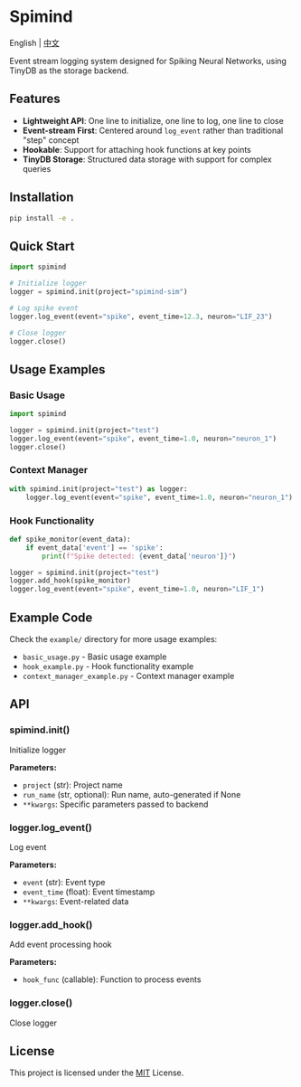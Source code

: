 # Spimind

English | [中文](README.md)

Event stream logging system designed for Spiking Neural Networks, using TinyDB as the storage backend.

## Features

- **Lightweight API**: One line to initialize, one line to log, one line to close
- **Event-stream First**: Centered around `log_event` rather than traditional "step" concept
- **Hookable**: Support for attaching hook functions at key points
- **TinyDB Storage**: Structured data storage with support for complex queries

## Installation

```bash
pip install -e .
```

## Quick Start

```python
import spimind

# Initialize logger
logger = spimind.init(project="spimind-sim")

# Log spike event
logger.log_event(event="spike", event_time=12.3, neuron="LIF_23")

# Close logger
logger.close()
```

## Usage Examples

### Basic Usage

```python
import spimind

logger = spimind.init(project="test")
logger.log_event(event="spike", event_time=1.0, neuron="neuron_1")
logger.close()
```

### Context Manager

```python
with spimind.init(project="test") as logger:
    logger.log_event(event="spike", event_time=1.0, neuron="neuron_1")
```

### Hook Functionality

```python
def spike_monitor(event_data):
    if event_data['event'] == 'spike':
        print(f"Spike detected: {event_data['neuron']}")

logger = spimind.init(project="test")
logger.add_hook(spike_monitor)
logger.log_event(event="spike", event_time=1.0, neuron="LIF_1")
```

## Example Code

Check the `example/` directory for more usage examples:

- `basic_usage.py` - Basic usage example
- `hook_example.py` - Hook functionality example
- `context_manager_example.py` - Context manager example

## API

### spimind.init()

Initialize logger

**Parameters:**
- `project` (str): Project name
- `run_name` (str, optional): Run name, auto-generated if None
- `**kwargs`: Specific parameters passed to backend

### logger.log_event()

Log event

**Parameters:**
- `event` (str): Event type
- `event_time` (float): Event timestamp
- `**kwargs`: Event-related data

### logger.add_hook()

Add event processing hook

**Parameters:**
- `hook_func` (callable): Function to process events

### logger.close()

Close logger

## License

This project is licensed under the [MIT](LICENSE) License.
